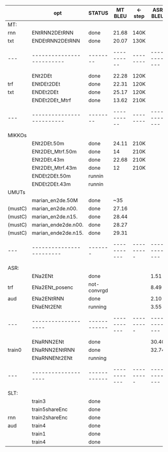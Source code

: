 
|     |     opt                 | STATUS | MT BLEU  | <-step | ASR BLEU  | <-step  | SLT BLEU  | <-step  |  train_logNAME.err                      |
|-----|-------------------------|--------|----------|--------|-----------|---------|-----------|---------|-----------------------------------------|
|  MT:|
| rnn |   ENtRNN2DEtRNN         |  done  |    21.68 |   140K |           |         |           |         |  rnn_ent2det_1584239.err                |
| txt |   ENDEtRNN2DEtRNN       |  done  |    20.07 |   130K |           |         |           |         |  rnn_ent2det_1584234.err                |
| --- |-------------------------|--------|----------|--------|-----------|---------|-----------|---------|-----------------------------------------|
|     |   ENt2DEt               |  done  |    22.28 |   120K |           |         |           |         |  trf_ent2det_1383686.err                |
| trf |   ENtDEt2DEt            |  done  |    22.31 |   120K |           |         |           |         |  trf_entdet2det_1415543.err             |
| txt |   ENDEt2DEt             |  done  |    25.17 |   120K |           |         |           |         |  trf_endet2det_1415546.err              |
|     |   ENDEt2DEt_Mtrf        |  done  |    13.62 |   210K |           |         |           |         |  trfM_endet2det_{1437364,1456588}.err   |
| --- |-------------------------|--------|----------|--------|-----------|---------|-----------|---------|-----------------------------------------|
|  MIKKOs
|     |   ENt2DEt.50m           | done  |    24.11  |  210K  |           |         |           |         |                                         |
|     |   ENt2DEt_Mtrf.50m      | done  |    14     |  210K  |           |         |           |         |                                         |
|     |   ENt2DEt.43m           | done  |    22.68  |  210K  |           |         |           |         |                                         | 
|     |   ENt2DEt_Mtrf.43m      | done  |    12     |  210K  |           |         |           |         |                                         |
|     |   ENDEt2DEt.50m         |runnin |           |        |           |         |           |         |                                         |
|     |   ENDEt2DEt.43m         |runnin |           |        |           |         |           |         |                                         |
|  UMUTs 
|     |   marian_en2de.50M     | done  |  ~35      |         |           |         |           |         |                                         |
|(mustC)|   marian_en2de.n00.  | done  |   27.16   |         |           |         |           |         |                                         |
|(mustC)|   marian_en2de.n15.  | done  |   28.44   |         |           |         |           |         |                                         |
|(mustC)|   marian_ende2de.n00.| done  |   28.27   |         |           |         |           |         |                                         |
|(mustC)|   marian_ende2de.n15.| done  |   29.31   |         |           |         |           |         |                                         |
| --- |------------------------|-------|-----------|---------|-----------|---------|-----------|---------|-----------------------------------------|
| ASR:|
|     |   ENa2ENt         |   done     |           |         |    1.51   | 130K    |           |         |  trf_ena2det_1533364.err                |
| trf |   ENa2ENt_posenc  | not-convrgd|           |         |    8.49   | 250K    |           |         |  trf_ena2entPE_1603257.err              |
| aud |   ENa2ENtRNN      |   done     |           |         |    2.10   | 150K    |           |         |  trfrnn_ena2det_1603275.err             |
|     |   ENaENt2ENt      | running    |           |         |    3.55   | 290K    |           |         |  trf_enaent2ent_1612343.err             |
| --- |-------------------|------------|-----------|---------|-----------|---------|-----------|---------|-----------------------------------------|
|     |   ENaRNN2ENt      |   done     |           |         |   30.40   | 170K    |           |         |  rnntrf_ena2det_1545021.err             |
|train0| ENaRNN2ENtRNN    |   done     |           |         |   32.74   | 150K    |           |         |  err_train_358994                       |
|     |  ENaRNNENt2ENt    | running    |           |         |           |         |           |         |  ntrftrf_enaent2ent__1629630.err        |
| --- |-------------------|------------|-----------|---------|-----------|---------|-----------|---------|-----------------------------------------|
| SLT:|                   |            |           |         |           |         |           |         |                                         |
|     |   train3          |   done     |           |         |           |         |   5.00    |   380K  |  err_train_                             |
|     |   train5shareEnc  |   done     |           |         |           |         |   4.94    |   250K  |  err_train_                             |
| rnn |   train2shareEnc  |   done     |           |         |           |         |   4.84    |   250K  |  err_train_                             |
| aud |   train4          |   done     |           |         |           |         |   4.50    |   300K  |  err_train_                             |
|     |   train1          |   done     |           |         |           |         |   4.30    |   190K  |  err_train_                             |
|     |   train4          |   done     |           |         |           |         |   3.62    |   190K  |  err_train_                             |





